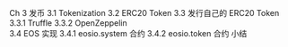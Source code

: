 Ch 3 发币
    3.1 Tokenization
    3.2 ERC20 Token
    3.3 发行自己的 ERC20 Token
        3.3.1 Truffle
        3.3.2 OpenZeppelin   
    3.4 EOS 实现
        3.4.1 eosio.system 合约
        3.4.2 eosio.token 合约
小结